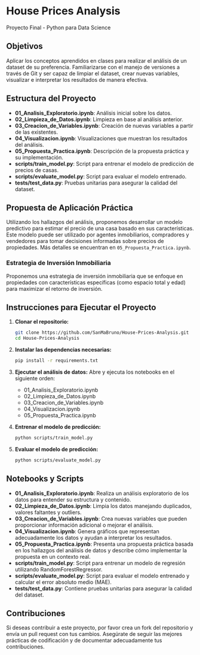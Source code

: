 # House Prices Analysis
Proyecto Final - Python para Data Science

## Objetivos
Aplicar los conceptos aprendidos en clases para realizar el análisis de un dataset de su preferencia. Familiarizarse con el manejo de versiones a través de Git y ser capaz de limpiar el dataset, crear nuevas variables, visualizar e interpretar los resultados de manera efectiva.

## Estructura del Proyecto

- **01_Analisis_Exploratorio.ipynb**: Análisis inicial sobre los datos.
- **02_Limpieza_de_Datos.ipynb**: Limpieza en base al análisis anterior.
- **03_Creacion_de_Variables.ipynb**: Creación de nuevas variables a partir de las existentes.
- **04_Visualizacion.ipynb**: Visualizaciones que muestran los resultados del análisis.
- **05_Propuesta_Practica.ipynb**: Descripción de la propuesta práctica y su implementación.
- **scripts/train_model.py**: Script para entrenar el modelo de predicción de precios de casas.
- **scripts/evaluate_model.py**: Script para evaluar el modelo entrenado.
- **tests/test_data.py**: Pruebas unitarias para asegurar la calidad del dataset.

## Propuesta de Aplicación Práctica
Utilizando los hallazgos del análisis, proponemos desarrollar un modelo predictivo para estimar el precio de una casa basado en sus características. Este modelo puede ser utilizado por agentes inmobiliarios, compradores y vendedores para tomar decisiones informadas sobre precios de propiedades. Más detalles se encuentran en `05_Propuesta_Practica.ipynb`.

### Estrategia de Inversión Inmobiliaria
Proponemos una estrategia de inversión inmobiliaria que se enfoque en propiedades con características específicas (como espacio total y edad) para maximizar el retorno de inversión.

## Instrucciones para Ejecutar el Proyecto

1. **Clonar el repositorio:**
    ```bash
    git clone https://github.com/SanMaBruno/House-Prices-Analysis.git
    cd House-Prices-Analysis
    ```

2. **Instalar las dependencias necesarias:**
    ```bash
    pip install -r requirements.txt
    ```

3. **Ejecutar el análisis de datos:**
    Abre y ejecuta los notebooks en el siguiente orden:
    - 01_Analisis_Exploratorio.ipynb
    - 02_Limpieza_de_Datos.ipynb
    - 03_Creacion_de_Variables.ipynb
    - 04_Visualizacion.ipynb
    - 05_Propuesta_Practica.ipynb

4. **Entrenar el modelo de predicción:**
    ```bash
    python scripts/train_model.py
    ```

5. **Evaluar el modelo de predicción:**
    ```bash
    python scripts/evaluate_model.py
    ```

## Notebooks y Scripts

- **01_Analisis_Exploratorio.ipynb**: Realiza un análisis exploratorio de los datos para entender su estructura y contenido.
- **02_Limpieza_de_Datos.ipynb**: Limpia los datos manejando duplicados, valores faltantes y outliers.
- **03_Creacion_de_Variables.ipynb**: Crea nuevas variables que pueden proporcionar información adicional o mejorar el análisis.
- **04_Visualizacion.ipynb**: Genera gráficos que representan adecuadamente los datos y ayudan a interpretar los resultados.
- **05_Propuesta_Practica.ipynb**: Presenta una propuesta práctica basada en los hallazgos del análisis de datos y describe cómo implementar la propuesta en un contexto real.
- **scripts/train_model.py**: Script para entrenar un modelo de regresión utilizando RandomForestRegressor.
- **scripts/evaluate_model.py**: Script para evaluar el modelo entrenado y calcular el error absoluto medio (MAE).
- **tests/test_data.py**: Contiene pruebas unitarias para asegurar la calidad del dataset.

## Contribuciones
Si deseas contribuir a este proyecto, por favor crea un fork del repositorio y envía un pull request con tus cambios. Asegúrate de seguir las mejores prácticas de codificación y de documentar adecuadamente tus contribuciones.
